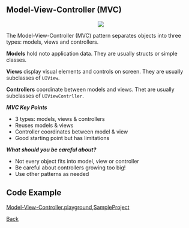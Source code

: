 ##  Model-View-Controller (MVC)

<p align="center">
  <image src="images/mvc.png"></image>
</p>



The Model-View-Controller (MVC) pattern separates objects into three types: models, views and controllers.

<b>Models</b> hold noto application data. They are usually structs or simple classes.

<b>Views</b> display visual elements and controls on screen. They are usually subclasses of `UIView`.

**Controllers**  coordinate between models and views. Thet are usually subclasses of `UIViewContrller`.

***MVC Key Points***

- 3 types: models, views & controllers
- Reuses models & views
- Controller coordinates between model & view
- Good starting point but has limitations

***What should you be careful about?***

- Not every object fits into model, view or controller
- Be careful about controllers growing too big!
- Use other patterns as needed

## Code Example
[Model-View-Controller.playground],[SampleProject]

[Model-View-Controller.playground]: ../samples/DesignPatternsPlayGround/Model-View-Controller.playground "Model-View-Controller.playground"

[SampleProject]: ../samples/MVC/ "SampleProject"






[Back]

[Back]: ../README.md "Back"
